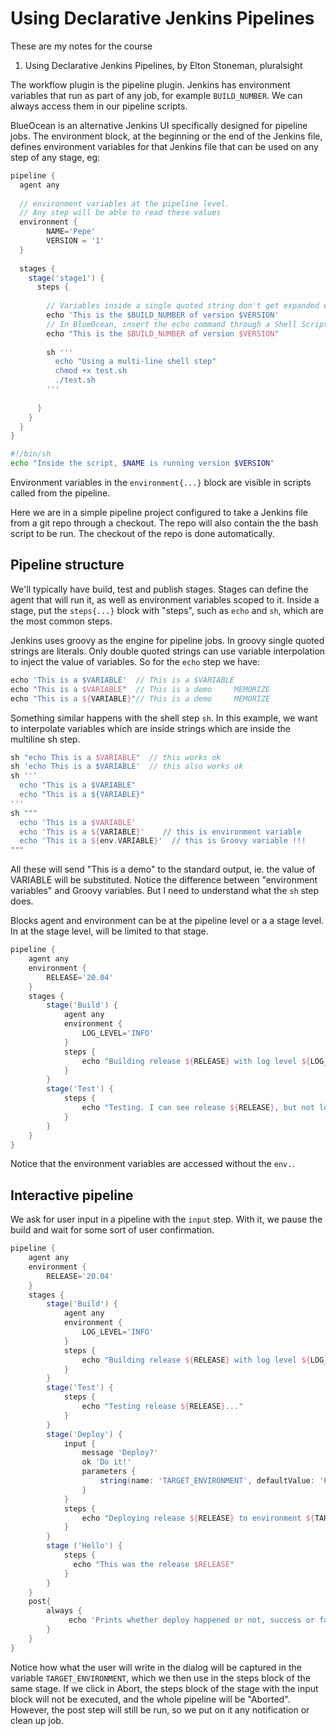 # Using Declarative Jenkins Pipelines

These are my notes for the course

1. Using Declarative Jenkins Pipelines, by Elton Stoneman, pluralsight


The workflow plugin is the pipeline plugin.
Jenkins has environment variables that run as part of any job, for example <code>BUILD_NUMBER</code>. We can always access them in our pipeline scripts.

BlueOcean is an alternative Jenkins UI specifically designed for pipeline jobs.
The environment block, at the beginning or the end of the Jenkins file, defines environment variables for that Jenkins file that can be used on any step of any stage, eg:
```groovy
pipeline {
  agent any
  
  // environment variables at the pipeline level.
  // Any step will be able to read these values
  environment {
        NAME='Pepe'
        VERSION = '1'
  }
  
  stages {
    stage('stage1') {
      steps {
        
        // Variables inside a single quoted string don't get expanded eg
        echo 'This is the $BUILD_NUMBER of version $VERSION'
        // In BlueOcean, insert the echo command through a Shell Script step
        echo "This is the $BUILD_NUMBER of version $VERSION"
        
        sh '''
          echo "Using a multi-line shell step"
          chmod +x test.sh
          ./test.sh
        '''
        
      }
    }
  }
}
```
```bash
#!/bin/sh
echo "Inside the script, $NAME is running version $VERSION"
```
Environment variables in the <code>environment{...}</code> block are visible in scripts called from the pipeline.

Here we are in a simple pipeline project configured to take a Jenkins file from a git repo through a checkout. The repo will also contain the the bash script to be run. The checkout of the repo is done automatically.


## Pipeline structure
We'll typically have build, test and publish stages. Stages can define the agent that will run it, as well as environment variables scoped to it. Inside a stage, put the <code>steps{...}</code> block with "steps", such as <code>echo</code> and <code>sh</code>, which are the most common steps.

Jenkins uses groovy as the engine for pipeline jobs. In groovy single quoted strings are literals. Only double quoted strings can use variable interpolation to inject the value of variables. So for the <code>echo</code> step we have:
```groovy
echo 'This is a $VARIABLE'  // This is a $VARIABLE
echo "This is a $VARIABLE"  // This is a demo     MEMORIZE
echo "This is a ${VARIABLE}"// This is a demo     MEMORIZE 
```
Something similar happens with the shell step <code>sh</code>. In this example, we want to interpolate variables which are inside strings which are inside the multiline sh step.
```groovy
sh "echo This is a $VARIABLE"  // this works ok
sh 'echo This is a $VARIABLE'  // this also works ok
sh '''
  echo "This is a $VARIABLE"
  echo "This is a ${VARIABLE}"
'''
sh """
  echo 'This is a $VARIABLE'
  echo 'This is a ${VARIABLE}'    // this is environment variable
  echo 'This is a ${env.VARIABLE}'  // this is Groovy variable !!!
"""
```
All these will send "This is a demo" to the standard output, ie. the value of VARIABLE will be substituted.
Notice the difference between "environment variables" and Groovy variables.
But I need to understand what the <code>sh</code> step does.

Blocks agent and environment can be at the pipeline level or a a stage level. In at the stage level, will be limited to that stage.
```groovy
pipeline {
    agent any
    environment {
        RELEASE='20.04'
    }
    stages {
        stage('Build') {
            agent any
            environment {
                LOG_LEVEL='INFO'
            }
            steps {
                echo "Building release ${RELEASE} with log level ${LOG_LEVEL}..."
            }
        }
        stage('Test') {
            steps {
                echo "Testing. I can see release ${RELEASE}, but not log level ${LOG_LEVEL}"
            }
        }
    }
}
```
Notice that the environment variables are accessed without the <code>env.</code>.

## Interactive pipeline
We ask for user input in a pipeline with the <code>input</code> step. With it, we pause the build and wait for some sort of user confirmation.

```groovy
pipeline {
    agent any
    environment {
        RELEASE='20.04'
    }
    stages {
        stage('Build') {
            agent any
            environment {
                LOG_LEVEL='INFO'
            }
            steps {
                echo "Building release ${RELEASE} with log level ${LOG_LEVEL}..."
            }
        }
        stage('Test') {
            steps {
                echo "Testing release ${RELEASE}..."
            }
        }
        stage('Deploy') {
            input {
                message 'Deploy?'
                ok 'Do it!'
                parameters {
                    string(name: 'TARGET_ENVIRONMENT', defaultValue: 'PROD', description: 'Target deployment environment')
                }
            }
            steps {
                echo "Deploying release ${RELEASE} to environment ${TARGET_ENVIRONMENT}"
            }
        }
        stage ('Hello') {
            steps {
              echo "This was the release $RELEASE"
            }
        }       
    }
    post{
        always {
             echo 'Prints whether deploy happened or not, success or failure'
        }
    }
}
```
Notice how what the user will write in the dialog will be captured in the variable <code>TARGET_ENVIRONMENT</code>, which we then use in the steps block of the same stage.
If we click in Abort, the steps block of the stage with the input block will not be executed, and the whole pipeline will be "Aborted". However, the post step will still be run, so we put on it any notification or clean up job.